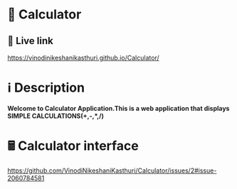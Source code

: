 # 🔢 Calculator

## 🔗 Live link

https://vinodinikeshanikasthuri.github.io/Calculator/

# ℹ️ Description

#### Welcome to Calculator Application.This is a web application that displays SIMPLE CALCULATIONS(+,-,*,/)

# 🖩 Calculator interface
https://github.com/VinodiNikeshaniKasthuri/Calculator/issues/2#issue-2060784581


